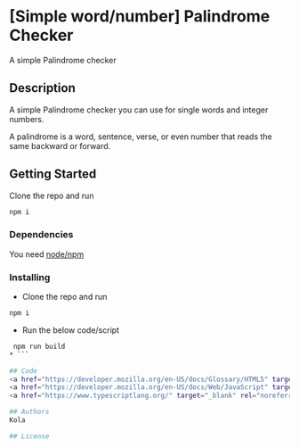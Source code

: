 # [Simple word/number] Palindrome Checker
A simple Palindrome checker
## Description
A simple Palindrome checker you can use for single words and integer numbers.

A palindrome is a word, sentence, verse, or even number that reads the same backward or forward.
## Getting Started
Clone the repo and run 
```bash
npm i
```
### Dependencies
You need [node/npm](https://nodejs.org/en/download)

### Installing

* Clone the repo and run
```bash
npm i
```
* Run the below code/script
```bash
 npm run build
* ```

## Code
<a href="https://developer.mozilla.org/en-US/docs/Glossary/HTML5" target="_blank" rel="noreferrer"><img src="https://raw.githubusercontent.com/danielcranney/readme-generator/main/public/icons/skills/html5-colored.svg" width="36" height="36" alt="HTML5" /></a>
<a href="https://developer.mozilla.org/en-US/docs/Web/JavaScript" target="_blank" rel="noreferrer"><img src="https://raw.githubusercontent.com/danielcranney/readme-generator/main/public/icons/skills/javascript-colored.svg" width="36" height="36" alt="JavaScript" /></a>
<a href="https://www.typescriptlang.org/" target="_blank" rel="noreferrer"><img src="https://raw.githubusercontent.com/danielcranney/readme-generator/main/public/icons/skills/typescript-colored.svg" width="36" height="36" alt="TypeScript" /></a>

## Authors
Kola

## License